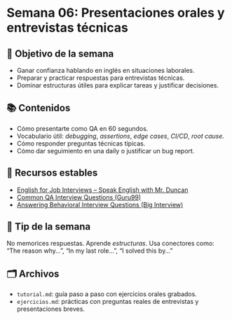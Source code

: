 # Semana 06: Presentaciones orales y entrevistas técnicas

## 🎯 Objetivo de la semana

- Ganar confianza hablando en inglés en situaciones laborales.
- Preparar y practicar respuestas para entrevistas técnicas.
- Dominar estructuras útiles para explicar tareas y justificar decisiones.

## 📚 Contenidos

- Cómo presentarte como QA en 60 segundos.
- Vocabulario útil: *debugging*, *assertions*, *edge cases*, *CI/CD*, *root cause*.
- Cómo responder preguntas técnicas típicas.
- Cómo dar seguimiento en una daily o justificar un bug report.

## 🔗 Recursos estables

- [English for Job Interviews – Speak English with Mr. Duncan](https://www.youtube.com/watch?v=6Z6zT0EVqgI)
- [Common QA Interview Questions (Guru99)](https://www.guru99.com/software-testing-interview-questions.html)
- [Answering Behavioral Interview Questions (Big Interview)](https://biginterview.com/behavioral-interview-questions/)

## 🧠 Tip de la semana

No memorices respuestas. Aprende *estructuras*. Usa conectores como: “The reason why…”, “In my last role…”, “I solved this by…”

## 🗂 Archivos

- `tutorial.md`: guía paso a paso con ejercicios orales grabados.
- `ejercicios.md`: prácticas con preguntas reales de entrevistas y presentaciones breves.